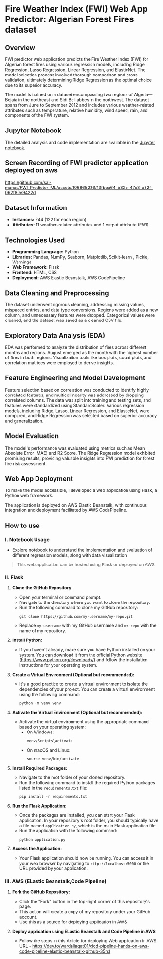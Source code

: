 # Fire Weather Index (FWI) Web App Predictor: Algerian Forest Fires dataset

## Overview

FWI predictor web application predicts the Fire Weather Index (FWI) for Algerian forest fires using various regression models, including Ridge Regression, Lasso Regression, Linear Regression, and ElasticNet. The model selection process involved thorough comparison and cross-validation, ultimately determining Ridge Regression as the optimal choice due to its superior accuracy. 

The model is trained on a dataset encompassing two regions of Algeria—Bejaia in the northeast and Sidi Bel-abbes in the northwest. The dataset spans from June to September 2012 and includes various weather-related attributes such as temperature, relative humidity, wind speed, rain, and components of the FWI system.

## Jupyter Notebook

The detailed analysis and code implementation are available in the [Jupyter notebook](https://github.com/sai-manas/FWI_Predictor_ML/blob/main/notebook/Algerian_forest_ML_project.ipynb).

## Screen Recording of FWI predictor application deployed on aws
https://github.com/sai-manas/FWI_Predictor_ML/assets/106865226/13fbea64-b82c-47c8-a82f-062f80e9422d

## Dataset Information

- **Instances:** 244 (122 for each region)
- **Attributes:** 11 weather-related attributes and 1 output attribute (FWI)

## Technologies Used

- **Programming Language:** Python
- **Libraries:** Pandas, NumPy, Seaborn, Matplotlib, Scikit-learn , Pickle, Warnings
- **Web Framework:** Flask
- **Frontend:** HTML, CSS
- **Deployment:** AWS Elastic Beanstalk, AWS CodePipeline

## Data Cleaning and Preprocessing

The dataset underwent rigorous cleaning, addressing missing values, mispaced entries, and data type conversions. Regions were added as a new column, and unnecessary features were dropped. Categorical values were cleaned, and the dataset was saved as a cleaned CSV file.

## Exploratory Data Analysis (EDA)

EDA was performed to analyze the distribution of fires across different months and regions. August emerged as the month with the highest number of fires in both regions. Visualization tools like box plots, count plots, and correlation matrices were employed to derive insights.

## Feature Engineering and Model Development

Feature selection based on correlation was conducted to identify highly correlated features, and multicollinearity was addressed by dropping correlated columns. The data was split into training and testing sets, and features were standardized using StandardScaler. Various regression models, including Ridge, Lasso, Linear Regression, and ElasticNet, were compared, and Ridge Regression was selected based on superior accuracy and generalization.

## Model Evaluation

The model's performance was evaluated using metrics such as Mean Absolute Error (MAE) and R2 Score. The Ridge Regression model exhibited promising results, providing valuable insights into FWI prediction for forest fire risk assessment.

## Web App Deployment

To make the model accessible, I developed a web application using Flask, a Python web framework. 

The application is deployed on AWS Elastic Beanstalk, with continuous integration and deployment facilitated by AWS CodePipeline.

## How to use

### I. Notebook Usage
   - Explore notebook to understand the implementation and evaluation of different regression models, along with data visualization

> This web application can be hosted using Flask or deployed on AWS
### II. Flask
1. **Clone the GitHub Repository:**
   - Open your terminal or command prompt.
   - Navigate to the directory where you want to clone the repository.
   - Run the following command to clone my GitHub repository:
     ```
     git clone https://github.com/my-username/my-repo.git
     ```
   - Replace `my-username` with my GitHub username and `my-repo` with the name of my repository.
     
2. **Install Python:**
   - If you haven't already, make sure you have Python installed on your system. You can download it from the official Python website (https://www.python.org/downloads/) and follow the installation instructions for your operating system.
     
3. **Create a Virtual Environment (Optional but recommended):**
   - It's a good practice to create a virtual environment to isolate the dependencies of your project. You can create a virtual environment using the following command:
     ```
     python -m venv venv
     ```
4. **Activate the Virtual Environment (Optional but recommended):**
   - Activate the virtual environment using the appropriate command based on your operating system:
     - On Windows:
       ```
       venv\Scripts\activate
       ```
     - On macOS and Linux:
       ```
       source venv/bin/activate
       ```
5. **Install Required Packages:**
   - Navigate to the root folder of your cloned repository.
   - Run the following command to install the required Python packages listed in the `requirements.txt` file:
     ```
     pip install -r requirements.txt
     ```
6. **Run the Flask Application:**
   - Once the packages are installed, you can start your Flask application. In your repository's root folder, you should typically have a file named `application.py`, which is the main Flask application file.
   - Run the application with the following command:
     ```
     python application.py
     ```
7. **Access the Application:**
   - Your Flask application should now be running. You can access it in your web browser by navigating to `http://localhost:5000` or the URL provided by your application.

### III. AWS (ELastic Beanstalk,Code Pipeline)
1. **Fork the GitHub Repository:**
   - Click the "Fork" button in the top-right corner of this repository's page.
   - This action will create a copy of my repository under your GitHub account.
   - Use this as a source for deploying application in AWS
     
2. **Deploy application using ELastic Beanstalk and Code Pipeline in AWS**
   - Follow the steps in this Article for deploying Web application in AWS. URL - https://dev.to/wardaliaqat01/cicd-pipeline-hands-on-aws-code-pipeline-elastic-beanstalk-github-35n3
